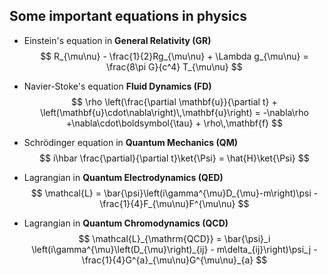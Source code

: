 ## Some important equations in physics

- Einstein's equation in **General Relativity (GR)**
    $$
    R_{\mu\nu} - \frac{1}{2}Rg_{\mu\nu} + \Lambda g_{\mu\nu} = \frac{8\pi G}{c^4} T_{\mu\nu}
    $$

- Navier-Stoke's equation **Fluid Dynamics (FD)**
    $$
    \rho \left(\frac{\partial \mathbf{u}}{\partial t} + \left(\mathbf{u}\cdot\nabla\right)\,\mathbf{u}\right) = -\nabla\rho +\nabla\cdot\boldsymbol{\tau} + \rho\,\mathbf{f}
    $$

- Schrödinger equation in **Quantum Mechanics (QM)** 
    $$
    i\hbar \frac{\partial}{\partial t}\ket{\Psi} = \hat{H}\ket{\Psi}
    $$
    

- Lagrangian in **Quantum Electrodynamics (QED)**
    $$
    \mathcal{L} = \bar{\psi}\left(i\gamma^{\mu}D_{\mu}-m\right)\psi - \frac{1}{4}F_{\mu\nu}F^{\mu\nu}
    $$

- Lagrangian in **Quantum Chromodynamics (QCD)**
    $$
    \mathcal{L}_{\mathrm{QCD}} = \bar{\psi}_i \left(i\gamma^{\mu}\left(D_{\mu}\right)_{ij} - m\delta_{ij}\right)\psi_j - \frac{1}{4}G^{a}_{\mu\nu}G^{\mu\nu}_{a}
    $$


